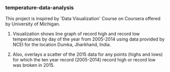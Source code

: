 ### temperature-data-analysis

This project is inspired by 'Data Visualization' Course on Coursera offered by University of Michigan.

1. Visualization shows line graph of record high and record low temperatures by day of the year from 2005-2014 using data provided
   by NCEI for the location Dumka, Jharkhand, India.

2. Also, overlays a scatter of the 2015 data for any points (highs and lows) for which the ten year record (2005-2014) record 
   high or record low was broken in 2015.


